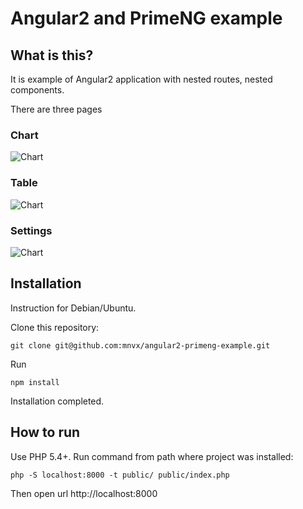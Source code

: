 # Angular2 and PrimeNG example

## What is this?

It is example of Angular2 application with nested routes, nested components.

There are three pages

### Chart

![Chart](doc/chart.png "Page with chart")

### Table

![Chart](doc/table.png "Page with table data")

### Settings

![Chart](doc/settings.png "Page with settings")

## Installation

Instruction for Debian/Ubuntu.

Clone this repository:

```
git clone git@github.com:mnvx/angular2-primeng-example.git
```

Run

```
npm install
```


Installation completed.

## How to run

Use PHP 5.4+. Run command from path where project was installed: 

```
php -S localhost:8000 -t public/ public/index.php
```

Then open url http://localhost:8000
